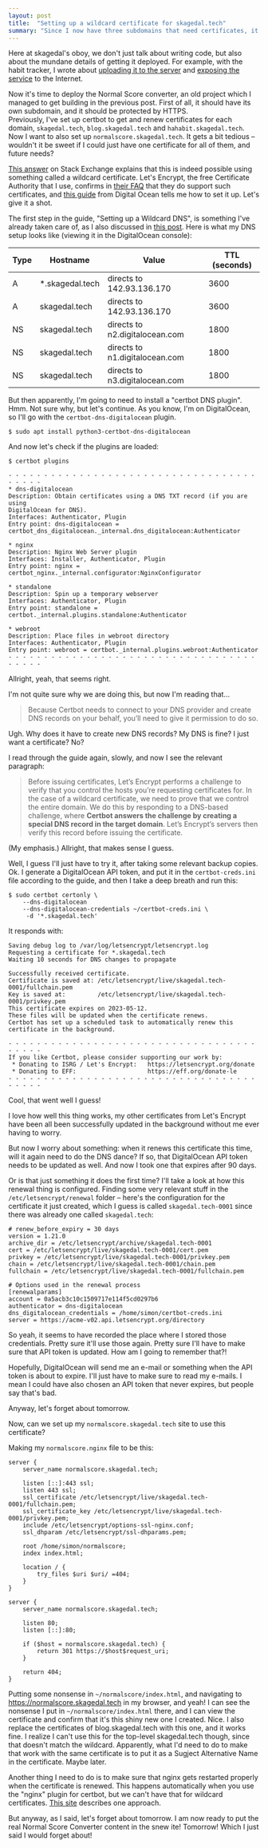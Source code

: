 ```yaml
---
layout: post
title:  "Setting up a wildcard certificate for skagedal.tech"
summary: "Since I now have three subdomains that need certificates, it's time to set up a wildcard certificate."
---
```

Here at skagedal's oboy, we don't just talk about writing code, but also about the mundane details of getting it deployed. For example, with the habit tracker, I wrote about [uploading it to the server](/2023/01/22/habit-tracker-deploying-the-jar.html) and [exposing the service](/2023/01/25/habit-tracker-exposing-it.html) to the Internet. 

Now it's time to deploy the Normal Score converter, an old project which I managed to get building in the previous post. First of all, it should have its own subdomain, and it should be protected by HTTPS.  
Previously, I've set up certbot to get and renew certificates for each domain, `skagedal.tech`, `blog.skagedal.tech` and `hahabit.skagedal.tech`. Now I want to also set up `normalscore.skagedal.tech`. It gets a bit tedious – wouldn't it be sweet if I could just have one certificate for all of them, and future needs?  

[This answer](https://serverfault.com/a/566433) on Stack Exchange explains that this is indeed possible using something called a wildcard certificate. Let's Encrypt, the free Certificate Authority that I use, confirms in [their FAQ](https://letsencrypt.org/docs/faq/) that they do support such certificates, and [this guide](https://www.digitalocean.com/community/tutorials/how-to-create-let-s-encrypt-wildcard-certificates-with-certbot) from Digital Ocean tells me how to set it up. Let's give it a shot. 

The first step in the guide, "Setting up a Wildcard DNS", is something I've already taken care of, as I also discussed in [this post](/2023/01/25/habit-tracker-exposing-it.html). Here is what my DNS setup looks like (viewing it in the DigitalOcean console):


| Type | Hostname        | Value                          | TTL (seconds) |
|------|-----------------|--------------------------------|---------------|
| A    | *.skagedal.tech | directs to 142.93.136.170      | 3600          |
| A    | skagedal.tech   | directs to 142.93.136.170      | 3600          |
| NS   | skagedal.tech   | directs to n2.digitalocean.com | 1800          |
| NS   | skagedal.tech   | directs to n1.digitalocean.com | 1800          |
| NS   | skagedal.tech   | directs to n3.digitalocean.com | 1800          |


But then apparently, I'm going to need to install a "certbot DNS plugin". Hmm. Not sure why, but let's continue. As you know, I'm on DigitalOcean, so I'll go with the `certbot-dns-digitalocean` plugin. 

```
$ sudo apt install python3-certbot-dns-digitalocean
```

And now let's check if the plugins are loaded:

```
$ certbot plugins

- - - - - - - - - - - - - - - - - - - - - - - - - - - - - - - - - - - - - - - -
* dns-digitalocean
Description: Obtain certificates using a DNS TXT record (if you are using
DigitalOcean for DNS).
Interfaces: Authenticator, Plugin
Entry point: dns-digitalocean =
certbot_dns_digitalocean._internal.dns_digitalocean:Authenticator

* nginx
Description: Nginx Web Server plugin
Interfaces: Installer, Authenticator, Plugin
Entry point: nginx = certbot_nginx._internal.configurator:NginxConfigurator

* standalone
Description: Spin up a temporary webserver
Interfaces: Authenticator, Plugin
Entry point: standalone = certbot._internal.plugins.standalone:Authenticator

* webroot
Description: Place files in webroot directory
Interfaces: Authenticator, Plugin
Entry point: webroot = certbot._internal.plugins.webroot:Authenticator
- - - - - - - - - - - - - - - - - - - - - - - - - - - - - - - - - - - - - - - -
```

Allright, yeah, that seems right.

I'm not quite sure why we are doing this, but now I'm reading that...

> Because Certbot needs to connect to your DNS provider and create DNS records on your behalf, you’ll need to give it permission to do so. 

Ugh. Why does it have to create new DNS records? My DNS is fine? I just want a certificate? No?

I read through the guide again, slowly, and now I see the relevant paragraph:

> Before issuing certificates, Let’s Encrypt performs a challenge to verify that you control the hosts you’re requesting certificates for. In the case of a wildcard certificate, we need to prove that we control the entire domain. We do this by responding to a DNS-based challenge, where **Certbot answers the challenge by creating a special DNS record in the target domain**. Let’s Encrypt’s servers then verify this record before issuing the certificate.

(My emphasis.) Allright, that makes sense I guess. 

Well, I guess I'll just have to try it, after taking some relevant backup copies. Ok. I generate a DigitalOcean API token, and put it in the `certbot-creds.ini` file according to the guide, and then I take a deep breath and run this:

```shell
$ sudo certbot certonly \
    --dns-digitalocean 
    --dns-digitalocean-credentials ~/certbot-creds.ini \
     -d '*.skagedal.tech'
```

It responds with:

```
Saving debug log to /var/log/letsencrypt/letsencrypt.log
Requesting a certificate for *.skagedal.tech
Waiting 10 seconds for DNS changes to propagate

Successfully received certificate.
Certificate is saved at: /etc/letsencrypt/live/skagedal.tech-0001/fullchain.pem
Key is saved at:         /etc/letsencrypt/live/skagedal.tech-0001/privkey.pem
This certificate expires on 2023-05-12.
These files will be updated when the certificate renews.
Certbot has set up a scheduled task to automatically renew this certificate in the background.

- - - - - - - - - - - - - - - - - - - - - - - - - - - - - - - - - - - - - - - -
If you like Certbot, please consider supporting our work by:
 * Donating to ISRG / Let's Encrypt:   https://letsencrypt.org/donate
 * Donating to EFF:                    https://eff.org/donate-le
- - - - - - - - - - - - - - - - - - - - - - - - - - - - - - - - - - - - - - - -
```

Cool, that went well I guess!

I love how well this thing works, my other certificates from Let's Encrypt have been all been successfully updated in the background without me ever having to worry.

But now I worry about something: when it renews this certificate this time, will it again need to do the DNS dance? If so, that DigitalOcean API token needs to be updated as well. And now I took one that expires after 90 days. 

Or is that just something it does the first time? I'll take a look at how this renewal thing is configured. Finding some very relevant stuff in the `/etc/letsencrypt/renewal` folder – here's the configuration for the certificate it just created, which I guess is called `skagedal.tech-0001` since there was already one called `skagedal.tech`:

```
# renew_before_expiry = 30 days
version = 1.21.0
archive_dir = /etc/letsencrypt/archive/skagedal.tech-0001
cert = /etc/letsencrypt/live/skagedal.tech-0001/cert.pem
privkey = /etc/letsencrypt/live/skagedal.tech-0001/privkey.pem
chain = /etc/letsencrypt/live/skagedal.tech-0001/chain.pem
fullchain = /etc/letsencrypt/live/skagedal.tech-0001/fullchain.pem

# Options used in the renewal process
[renewalparams]
account = 0a5acb3c10c1509717e114f5cd0297b6
authenticator = dns-digitalocean
dns_digitalocean_credentials = /home/simon/certbot-creds.ini
server = https://acme-v02.api.letsencrypt.org/directory
```

So yeah, it seems to have recorded the place where I stored those credentials. Pretty sure it'll use those again. Pretty sure I'll have to make sure that API token is updated. How am I going to remember that?!

Hopefully, DigitalOcean will send me an e-mail or something when the API token is about to expire. I'll just have to make sure to read my e-mails. I mean I could have also chosen an API token that never expires, but people say that's bad. 

Anyway, let's forget about tomorrow.

Now, can we set up my `normalscore.skagedal.tech` site to use this certificate?

Making my `normalscore.nginx` file to be this:

```
server {
    server_name normalscore.skagedal.tech;

    listen [::]:443 ssl;
    listen 443 ssl;
    ssl_certificate /etc/letsencrypt/live/skagedal.tech-0001/fullchain.pem;
    ssl_certificate_key /etc/letsencrypt/live/skagedal.tech-0001/privkey.pem;
    include /etc/letsencrypt/options-ssl-nginx.conf;
    ssl_dhparam /etc/letsencrypt/ssl-dhparams.pem;

    root /home/simon/normalscore;
    index index.html;

    location / {
        try_files $uri $uri/ =404;
    }
}

server {
    server_name normalscore.skagedal.tech;

    listen 80;
    listen [::]:80;

    if ($host = normalscore.skagedal.tech) {
        return 301 https://$host$request_uri;
    }

    return 404;
}
```

Putting some nonsense in `~/normalscore/index.html`, and navigating to https://normalscore.skagedal.tech in my browser, and yeah! I can see the nonsense I put in `~/normalscore/index.html` there, and I can view the certificate and confirm that it's this shiny new one I created. Nice. I also replace the certificates of blog.skagedal.tech with this one, and it works fine. I realize I can't use this for the top-level skagedal.tech though, since that doesn't match the wildcard. Apparently, what I'd need to do to make that work with the same certificate is to put it as a Sugject Alternative Name in the certificate. Maybe later.

Another thing I need to do is to make sure that nginx gets restarted properly when the certificate is renewed. This happens automatically when you use the "nginx" plugin for certbot, but we can't have that for wildcard certificates. [This site](https://blog.arnonerba.com/2019/01/lets-encrypt-how-to-automatically-restart-nginx-with-certbot) describes one approach.

But anyway, as I said, let's forget about tomorrow. I am now ready to put the real Normal Score Converter content in the snew ite! Tomorrow! Which I just said I would forget about! 

